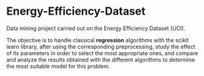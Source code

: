# Energy-Efficiency-Dataset
Data mining project carried out on the Energy Efficiency Dataset (UCI).

The objective is to handle classical **regression** algorithms with the scikit learn library, after using the corresponding preprocessing, study the effect of its parameters in order to select the most appropriate ones, and compare and analyze the results obtained with the different algorithms to determine the most suitable model for this problem.
